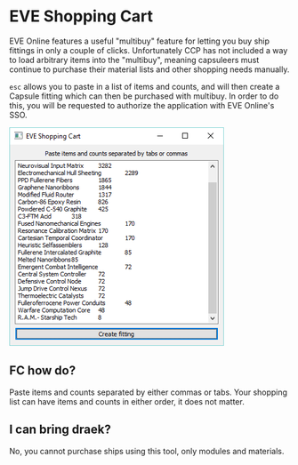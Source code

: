 # EVE Shopping Cart
EVE Online features a useful "multibuy" feature for letting you buy ship fittings in only a couple of clicks.
Unfortunately CCP has not included a way to load arbitrary items into the "multibuy", meaning capsuleers must continue to purchase their material lists and other shopping needs manually.

`esc` allows you to paste in a list of items and counts, and will then create a Capsule fitting which can then be purchased with multibuy.
In order to do this, you will be requested to authorize the application with EVE Online's SSO.

![Example window](https://github.com/robhaswell/esc/blob/master/window.png?raw=true)

## FC how do?

Paste items and counts separated by either commas or tabs.
Your shopping list can have items and counts in either order, it does not matter.

## I can bring draek?

No, you cannot purchase ships using this tool, only modules and materials.
